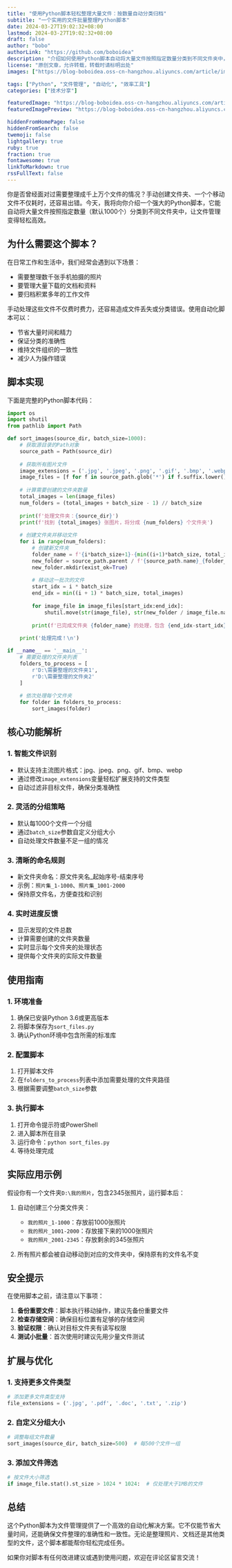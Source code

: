 ```yaml
---
title: "使用Python脚本轻松整理大量文件：按数量自动分类归档"
subtitle: "一个实用的文件批量整理Python脚本"
date: 2024-03-27T19:02:32+08:00
lastmod: 2024-03-27T19:02:32+08:00
draft: false
author: "bobo"
authorLink: "https://github.com/boboidea"
description: "介绍如何使用Python脚本自动将大量文件按照指定数量分类到不同文件夹中，提高文件管理效率。"
license: "原创文章，允许转载，转载时请标明出处"
images: ["https://blog-boboidea.oss-cn-hangzhou.aliyuncs.com/article/img/posts/auto/article (38).jpg"]

tags: ["Python", "文件管理", "自动化", "效率工具"]
categories: ["技术分享"]

featuredImage: "https://blog-boboidea.oss-cn-hangzhou.aliyuncs.com/article/img/posts/auto/article (38).jpg"
featuredImagePreview: "https://blog-boboidea.oss-cn-hangzhou.aliyuncs.com/article/img/posts/auto/article (38).jpg"

hiddenFromHomePage: false
hiddenFromSearch: false
twemoji: false
lightgallery: true
ruby: true
fraction: true
fontawesome: true
linkToMarkdown: true
rssFullText: false
---
```


你是否曾经面对过需要整理成千上万个文件的情况？手动创建文件夹、一个个移动文件不仅耗时，还容易出错。今天，我将向你介绍一个强大的Python脚本，它能自动将大量文件按照指定数量（默认1000个）分类到不同文件夹中，让文件管理变得轻松高效。

## 为什么需要这个脚本？

在日常工作和生活中，我们经常会遇到以下场景：

- 需要整理数千张手机拍摄的照片
- 要管理大量下载的文档和资料
- 要归档积累多年的工作文件

手动处理这些文件不仅费时费力，还容易造成文件丢失或分类错误。使用自动化脚本可以：

- 节省大量时间和精力
- 保证分类的准确性
- 维持文件组织的一致性
- 减少人为操作错误

## 脚本实现

下面是完整的Python脚本代码：

```python
import os
import shutil
from pathlib import Path

def sort_images(source_dir, batch_size=1000):
    # 获取源目录的Path对象
    source_path = Path(source_dir)
    
    # 获取所有图片文件
    image_extensions = ('.jpg', '.jpeg', '.png', '.gif', '.bmp', '.webp')
    image_files = [f for f in source_path.glob('*') if f.suffix.lower() in image_extensions]
    
    # 计算需要创建的文件夹数量
    total_images = len(image_files)
    num_folders = (total_images + batch_size - 1) // batch_size
    
    print(f'处理文件夹：{source_dir}')
    print(f'找到 {total_images} 张图片，将分成 {num_folders} 个文件夹')
    
    # 创建文件夹并移动文件
    for i in range(num_folders):
        # 创建新文件夹
        folder_name = f'{i*batch_size+1}-{min((i+1)*batch_size, total_images)}'
        new_folder = source_path.parent / f'{source_path.name}_{folder_name}'
        new_folder.mkdir(exist_ok=True)
        
        # 移动这一批次的文件
        start_idx = i * batch_size
        end_idx = min((i + 1) * batch_size, total_images)
        
        for image_file in image_files[start_idx:end_idx]:
            shutil.move(str(image_file), str(new_folder / image_file.name))
            
        print(f'已完成文件夹 {folder_name} 的处理，包含 {end_idx-start_idx} 张图片')
    
    print('处理完成！\n')

if __name__ == '__main__':
    # 需要处理的文件夹列表
    folders_to_process = [
        r'D:\需要整理的文件夹1',
        r'D:\需要整理的文件夹2'
    ]
    
    # 依次处理每个文件夹
    for folder in folders_to_process:
        sort_images(folder)
```

## 核心功能解析

### 1. 智能文件识别
- 默认支持主流图片格式：jpg、jpeg、png、gif、bmp、webp
- 通过修改`image_extensions`变量轻松扩展支持的文件类型
- 自动过滤非目标文件，确保分类准确性

### 2. 灵活的分组策略
- 默认每1000个文件一个分组
- 通过`batch_size`参数自定义分组大小
- 自动处理文件数量不足一组的情况

### 3. 清晰的命名规则
- 新文件夹命名：原文件夹名_起始序号-结束序号
- 示例：`照片集_1-1000`、`照片集_1001-2000`
- 保持原文件名，方便查找和识别

### 4. 实时进度反馈
- 显示发现的文件总数
- 计算需要创建的文件夹数量
- 实时显示每个文件夹的处理状态
- 提供每个文件夹的实际文件数量

## 使用指南

### 1. 环境准备
1. 确保已安装Python 3.6或更高版本
2. 将脚本保存为`sort_files.py`
3. 确认Python环境中包含所需的标准库

### 2. 配置脚本
1. 打开脚本文件
2. 在`folders_to_process`列表中添加需要处理的文件夹路径
3. 根据需要调整`batch_size`参数

### 3. 执行脚本
1. 打开命令提示符或PowerShell
2. 进入脚本所在目录
3. 运行命令：`python sort_files.py`
4. 等待处理完成

## 实际应用示例

假设你有一个文件夹`D:\我的照片`，包含2345张照片，运行脚本后：

1. 自动创建三个分类文件夹：
   - `我的照片_1-1000`：存放前1000张照片
   - `我的照片_1001-2000`：存放接下来的1000张照片
   - `我的照片_2001-2345`：存放剩余的345张照片

2. 所有照片都会被自动移动到对应的文件夹中，保持原有的文件名不变

## 安全提示

在使用脚本之前，请注意以下事项：

1. **备份重要文件**：脚本执行移动操作，建议先备份重要文件
2. **检查存储空间**：确保目标位置有足够的存储空间
3. **验证权限**：确认对目标文件夹有读写权限
4. **测试小批量**：首次使用时建议先用少量文件测试

## 扩展与优化

### 1. 支持更多文件类型
```python
# 添加更多文件类型支持
file_extensions = ('.jpg', '.pdf', '.doc', '.txt', '.zip')
```

### 2. 自定义分组大小
```python
# 调整每组文件数量
sort_images(source_dir, batch_size=500)  # 每500个文件一组
```

### 3. 添加文件筛选
```python
# 按文件大小筛选
if image_file.stat().st_size > 1024 * 1024:  # 仅处理大于1MB的文件
```

## 总结

这个Python脚本为文件管理提供了一个高效的自动化解决方案。它不仅能节省大量时间，还能确保文件整理的准确性和一致性。无论是整理照片、文档还是其他类型的文件，这个脚本都能帮你轻松完成任务。

如果你对脚本有任何改进建议或遇到使用问题，欢迎在评论区留言交流！ 
